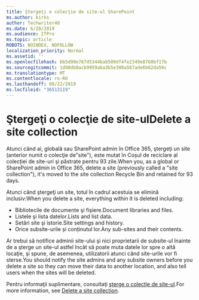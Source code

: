 ```yaml
---
title: Ştergeţi o colecţie de site-ul SharePoint
ms.author: kirks
author: Techwriter40
ms.date: 6/20/2019
ms.audience: ITPro
ms.topic: article
ROBOTS: NOINDEX, NOFOLLOW
localization_priority: Normal
ms.assetid: ''
ms.openlocfilehash: bb5d99e767d5344bab509df4fe2349e8760bf17b
ms.sourcegitcommit: 1d98db8acb9959aba3b5e308a567ade6b62da56c
ms.translationtype: MT
ms.contentlocale: ro-RO
ms.lasthandoff: 08/22/2019
ms.locfileid: "36513119"
---
```

# <a name="delete-a-site-collection"></a><span data-ttu-id="f2ee3-102">Ştergeţi o colecţie de site-ul</span><span class="sxs-lookup"><span data-stu-id="f2ee3-102">Delete a site collection</span></span>

<span data-ttu-id="f2ee3-103">Atunci când ai, globală sau SharePoint admin în Office 365, ştergeţi un site (anterior numit o colecţie de"site"), este mutat în Coșul de reciclare al colecției de site-uri şi păstrate pentru 93 zile.</span><span class="sxs-lookup"><span data-stu-id="f2ee3-103">When you, as a global or SharePoint admin in Office 365, delete a site (previously called a "site collection"), it's moved to the site collection Recycle Bin and retained for 93 days.</span></span> 

<span data-ttu-id="f2ee3-104">Atunci când ştergeţi un site, totul în cadrul acestuia se elimină inclusiv:</span><span class="sxs-lookup"><span data-stu-id="f2ee3-104">When you delete a site, everything within it is deleted including:</span></span>

- <span data-ttu-id="f2ee3-105">Bibliotecile de documente şi fişiere.</span><span class="sxs-lookup"><span data-stu-id="f2ee3-105">Document libraries and files.</span></span>
- <span data-ttu-id="f2ee3-106">Listele şi lista datelor.</span><span class="sxs-lookup"><span data-stu-id="f2ee3-106">Lists and list data.</span></span>
- <span data-ttu-id="f2ee3-107">Setări site şi istorie.</span><span class="sxs-lookup"><span data-stu-id="f2ee3-107">Site settings and history.</span></span>
- <span data-ttu-id="f2ee3-108">Orice subsite-urile și conținutul lor.</span><span class="sxs-lookup"><span data-stu-id="f2ee3-108">Any sub-sites and their contents.</span></span>

<span data-ttu-id="f2ee3-109">Ar trebui să notifice adminii site-ului şi nici proprietarii de subsite-ul înainte de a şterge un site-ul astfel încât să poate muta datele lor spre o altă locaţie, şi spune, de asemenea, utilizatorii atunci când site-urile vor fi sterse.</span><span class="sxs-lookup"><span data-stu-id="f2ee3-109">You should notify the site admins and any subsite owners before you delete a site so they can move their data to another location, and also tell users when the sites will be deleted.</span></span> 

<span data-ttu-id="f2ee3-110">Pentru informaţii suplimentare, consultaţi [şterge o colecţie de site-ul](https://docs.microsoft.com/sharepoint/delete-site-collection).</span><span class="sxs-lookup"><span data-stu-id="f2ee3-110">For more information, see [Delete a site collection](https://docs.microsoft.com/sharepoint/delete-site-collection).</span></span> 